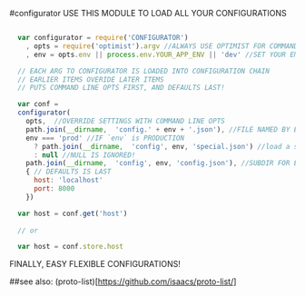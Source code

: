 #configurator
USE THIS MODULE TO LOAD ALL YOUR CONFIGURATIONS

``` js

  var configurator = require('CONFIGURATOR')
    , opts = require('optimist').argv //ALWAYS USE OPTIMIST FOR COMMAND LINE OPTIONS.
    , env = opts.env || process.env.YOUR_APP_ENV || 'dev' //SET YOUR ENV LIKE THIS.

  // EACH ARG TO CONFIGURATOR IS LOADED INTO CONFIGURATION CHAIN
  // EARLIER ITEMS OVERIDE LATER ITEMS
  // PUTS COMMAND LINE OPTS FIRST, AND DEFAULTS LAST!

  var conf = 
  configurator(
    opts,  //OVERRIDE SETTINGS WITH COMMAND LINE OPTS
    path.join(__dirname,  'config.' + env + '.json'), //FILE NAMED BY ENV
    env === 'prod' //IF `env` is PRODUCTION
      ? path.join(__dirname,  'config', env, 'special.json') //load a special file
      : null //NULL IS IGNORED!
    path.join(__dirname,  'config', env, 'config.json'), //SUBDIR FOR ENV CONFIG
    { // DEFAULTS IS LAST
      host: 'localhost'
      port: 8000
    })

  var host = conf.get('host')
  
  // or

  var host = conf.store.host

```
FINALLY, EASY FLEXIBLE CONFIGURATIONS!

##see also: (proto-list)[https://github.com/isaacs/proto-list/]



